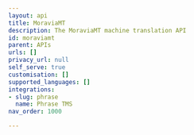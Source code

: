 ```yaml
---
layout: api
title: MoraviaMT
description: The MoraviaMT machine translation API
id: moraviamt
parent: APIs
urls: []
privacy_url: null
self_serve: true
customisation: []
supported_languages: []
integrations:
- slug: phrase
  name: Phrase TMS
nav_order: 1000

---
```


